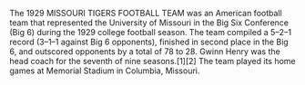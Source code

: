 The 1929 MISSOURI TIGERS FOOTBALL TEAM was an American football team that represented the University of Missouri in the Big Six Conference (Big 6) during the 1929 college football season. The team compiled a 5–2–1 record (3–1–1 against Big 6 opponents), finished in second place in the Big 6, and outscored opponents by a total of 78 to 28. Gwinn Henry was the head coach for the seventh of nine seasons.[1][2] The team played its home games at Memorial Stadium in Columbia, Missouri.
